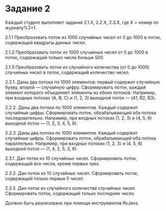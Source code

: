 # Задание 2
Каждый студент выполняет задания 2.1.X, 2.2.X, 2.3.X, где X = номер по журналу%3+1.

2.1.1 Преобразовать поток из 1000 случайных чисел от 0 до 1000 в поток,
содержащий квадраты данных чисел.

2.1.2 Преобразовать поток из 1000 случайных чисел от 0 до 1000 в поток,
содержащий только числа больше 500.

2.1.3 Преобразовать поток из случайного количества (от 0 до 1000)
случайных чисел в поток, содержащий количество чисел.

2.2.1. Даны два потока по 1000 элементов: первый содержит случайную
букву, второй — случайную цифру. Сформировать поток, каждый элемент
которого объединяет элементы из обоих потоков. Например, при входных
потоках (A, B, C) и (1, 2, 3) выходной поток — (A1, B2, B3).

2.2.2. Даны два потока по 1000 элементов. Каждый содержит случайные
цифры. Сформировать поток, обрабатывающий оба потока последовательно.
Например, при входных потоках (1, 2, 3) и (4, 5, 6) выходной поток — (1, 2, 3, 4,
5, 6).

2.2.3. Даны два потока по 1000 элементов. Каждый содержит случайные
цифры. Сформировать поток, обрабатывающий оба потока параллельно.
Например, при входных потоках (1, 2, 3) и (4, 5, 6) выходной поток — (1, 4, 2, 5,
3, 6).

2.3.1. Дан поток из 10 случайных чисел. Сформировать поток, содержащий
все числа, кроме первых трех.

2.3.2. Дан поток из 10 случайных чисел. Сформировать поток, содержащий
только первые 5 чисел.

2.3.3. Дан поток из случайного количества случайных чисел. Сформировать
поток, содержащий только последнее число.

Должно быть реализовано при помощи инструментов RxJava.
